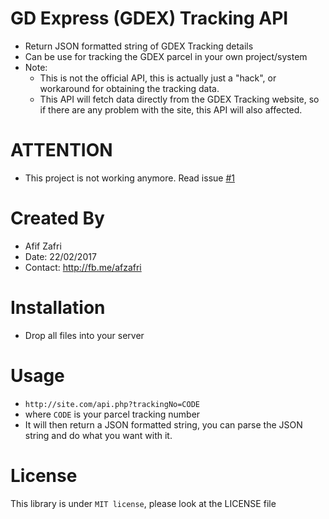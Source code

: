 # GD Express (GDEX) Tracking API
- Return JSON formatted string of GDEX Tracking details
- Can be use for tracking the GDEX parcel in your own project/system
- Note: 
  - This is not the official API, this is actually just a "hack", or workaround for obtaining the tracking data.
  - This API will fetch data directly from the GDEX Tracking website, so if there are any problem with the site, this API will also affected. 
  
# ATTENTION
- This project is not working anymore. Read issue [#1](https://github.com/afzafri/GD-Express-Tracking-API/issues/1)
  
# Created By
- Afif Zafri
- Date: 22/02/2017
- Contact: http://fb.me/afzafri

# Installation
- Drop all files into your server

# Usage
- ```http://site.com/api.php?trackingNo=CODE```
- where ```CODE``` is your parcel tracking number
- It will then return a JSON formatted string, you can parse the JSON string and do what you want with it.

# License
This library is under ```MIT license```, please look at the LICENSE file
